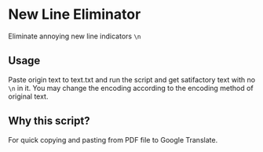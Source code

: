 # New Line Eliminator
Eliminate annoying new line indicators `\n`
## Usage
Paste origin text to text.txt and run the script and get satifactory text with no `\n` in it. You may change the encoding according to the encoding method of original text. 

## Why this script?

For quick copying and pasting from PDF file to Google Translate.
